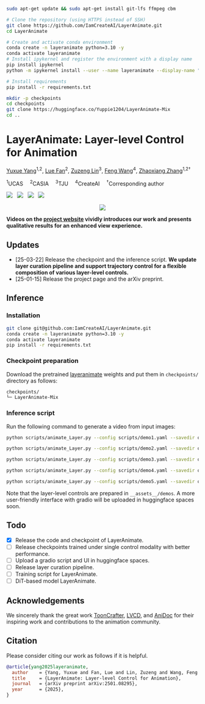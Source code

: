 ```bash
sudo apt-get update && sudo apt-get install git-lfs ffmpeg cbm

# Clone the repository (using HTTPS instead of SSH)
git clone https://github.com/IamCreateAI/LayerAnimate.git
cd LayerAnimate

# Create and activate conda environment
conda create -n layeranimate python=3.10 -y
conda activate layeranimate
# Install ipykernel and register the environment with a display name
pip install ipykernel
python -m ipykernel install --user --name layeranimate --display-name "LayerAnimate"

# Install requirements
pip install -r requirements.txt

mkdir -p checkpoints
cd checkpoints
git clone https://huggingface.co/Yuppie1204/LayerAnimate-Mix
cd ..
```

# LayerAnimate: Layer-level Control for Animation

[Yuxue Yang](https://yuxueyang1204.github.io/)<sup>1,2</sup>, [Lue Fan](https://lue.fan/)<sup>2</sup>, [Zuzeng Lin](https://www.researchgate.net/scientific-contributions/Zuzeng-Lin-2192777418)<sup>3</sup>, [Feng Wang](https://happynear.wang/)<sup>4</sup>, [Zhaoxiang Zhang](https://zhaoxiangzhang.net)<sup>1,2†</sup>

<sup>1</sup>UCAS&emsp; <sup>2</sup>CASIA&emsp; <sup>3</sup>TJU&emsp; <sup>4</sup>CreateAI&emsp; <sup>†</sup>Corresponding author

<a href='https://arxiv.org/abs/2501.08295'><img src='https://img.shields.io/badge/arXiv-2501.08295-b31b1b.svg'></a> &nbsp;
<a href='https://layeranimate.github.io'><img src='https://img.shields.io/badge/Project-Page-Green'></a> &nbsp;
<a href='https://www.bilibili.com/video/BV1EycqeaEqF/'><img src='https://img.shields.io/badge/BiliBili-Video-479fd1.svg'></a> &nbsp;
<a href='https://youtu.be/b_bvVKigky4'><img src='https://img.shields.io/badge/Youtube-Video-b31b1b.svg'></a> &nbsp;


<div align="center"> <img src='__assets__/figs/demos.gif'></img></div>

**Videos on the [project website](https://layeranimate.github.io) vividly introduces our work and presents qualitative results for an enhanced view experience.**

## Updates

- [25-03-22] Release the checkpoint and the inference script. **We update layer curation pipeline and support trajectory control for a flexible composition of various layer-level controls.**
- [25-01-15] Release the project page and the arXiv preprint.

## Inference

### Installation

```bash
git clone git@github.com:IamCreateAI/LayerAnimate.git
conda create -n layeranimate python=3.10 -y
conda activate layeranimate
pip install -r requirements.txt
```

### Checkpoint preparation

Download the pretrained [layeranimate](https://huggingface.co/Yuppie1204/LayerAnimate-Mix) weights and put them in `checkpoints/` directory as follows:

```bash
checkpoints/
└─ LayerAnimate-Mix
```

### Inference script

Run the following command to generate a video from input images:

```bash
python scripts/animate_Layer.py --config scripts/demo1.yaml --savedir outputs/sample1

python scripts/animate_Layer.py --config scripts/demo2.yaml --savedir outputs/sample2

python scripts/animate_Layer.py --config scripts/demo3.yaml --savedir outputs/sample3

python scripts/animate_Layer.py --config scripts/demo4.yaml --savedir outputs/sample4

python scripts/animate_Layer.py --config scripts/demo5.yaml --savedir outputs/sample5
```

Note that the layer-level controls are prepared in `__assets__/demos`. A more user-friendly interface with gradio will be uploaded in huggingface spaces soon.

## Todo

- [x] Release the code and checkpoint of LayerAnimate.
- [ ] Release checkpoints trained under single control modality with better performance.
- [ ] Upload a gradio script and UI in huggingface spaces.
- [ ] Release layer curation pipeline.
- [ ] Training script for LayerAnimate.
- [ ] DiT-based model LayerAnimate.

## Acknowledgements

We sincerely thank the great work [ToonCrafter](https://doubiiu.github.io/projects/ToonCrafter/), [LVCD](https://luckyhzt.github.io/lvcd), and [AniDoc](https://yihao-meng.github.io/AniDoc_demo/) for their inspiring work and contributions to the animation community.

## Citation

Please consider citing our work as follows if it is helpful.
```bib
@article{yang2025layeranimate,
  author    = {Yang, Yuxue and Fan, Lue and Lin, Zuzeng and Wang, Feng and Zhang, Zhaoxiang},
  title     = {LayerAnimate: Layer-level Control for Animation},
  journal   = {arXiv preprint arXiv:2501.08295},
  year      = {2025},
}
```
